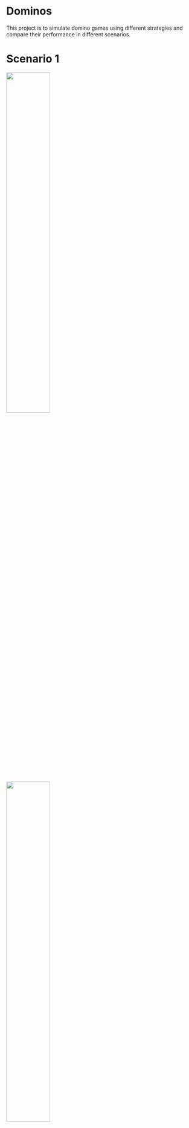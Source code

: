 # Dominos

This project is to simulate domino games using different strategies and compare their performance in different scenarios.

# Scenario 1
<img src="https://user-images.githubusercontent.com/6896110/30528334-1058c394-9c00-11e7-8501-5aeea1bb8465.PNG" width="48%" height="48%">&nbsp;&nbsp;&nbsp;&nbsp;&nbsp;&nbsp;&nbsp;<img src="https://user-images.githubusercontent.com/6896110/30528074-775eb5b0-9bfd-11e7-870d-a592f17e47da.PNG" width="48%" height="48%">
<br />
<br />
<br />
# Scenario 2
<img src="https://user-images.githubusercontent.com/6896110/30528072-775e413e-9bfd-11e7-9dbf-88c3323ebe15.PNG" width="48%" height="48%">&nbsp;&nbsp;&nbsp;&nbsp;&nbsp;&nbsp;&nbsp;<img src="https://user-images.githubusercontent.com/6896110/30528073-775ea836-9bfd-11e7-9153-719e1d5117a9.PNG" width="48%" height="48%">
<br />
<br />
<br />
# Scenario 3
<img src="https://user-images.githubusercontent.com/6896110/30528597-847db4b2-9c02-11e7-8445-e4d50a66c052.PNG" width="48%" height="48%">&nbsp;&nbsp;&nbsp;&nbsp;&nbsp;&nbsp;&nbsp;<img src="https://user-images.githubusercontent.com/6896110/30528596-847b7986-9c02-11e7-8013-0a3146f79c26.PNG" width="48%" height="48%">
